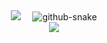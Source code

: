 <div align="center">


  <div>
    <a href="mzkyle.blog.csdn.net"><img src="https://img.shields.io/badge/CSDN-博客-8c36db" /></a>&emsp;
    <picture>
      <source media="(prefers-color-scheme: dark)" srcset="https://cdn.jsdelivr.net/gh/sun0225SUN/sun0225SUN/profile-snake-contrib/github-contribution-grid-snake-dark.svg" />
      <source media="(prefers-color-scheme: light)" srcset="https://cdn.jsdelivr.net/gh/sun0225SUN/sun0225SUN/profile-snake-contrib/github-contribution-grid-snake.svg" />
      <img alt="github-snake" src="https://cdn.jsdelivr.net/gh/sun0225SUN/sun0225SUN/profile-snake-contrib/github-contribution-grid-snake-dark.svg" />
    </picture>
  </div>


<div align="center"> <img src="https://github-readme-streak-stats.herokuapp.com/?user=MzKyle" /> </div>

</div>
